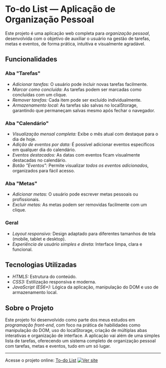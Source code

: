 # To-do List — Aplicação de Organização Pessoal

Este projeto é uma aplicação web completa para *organização pessoal*, desenvolvida com o objetivo de auxiliar o usuário na gestão de tarefas, metas e eventos, de forma prática, intuitiva e visualmente agradável.

## Funcionalidades

### Aba "Tarefas"
- *Adicionar tarefas:* O usuário pode incluir novas tarefas facilmente.
- *Marcar como concluída:* As tarefas podem ser marcadas como concluídas com um clique.
- *Remover tarefas:* Cada item pode ser excluído individualmente.
- *Armazenamento local:* As tarefas são salvas no localStorage, garantindo que permaneçam salvas mesmo após fechar o navegador.

### Aba "Calendário"
- *Visualização mensal completa:* Exibe o mês atual com destaque para o dia de hoje.
- *Adição de eventos por data:* É possível adicionar eventos específicos em qualquer dia do calendário.
- *Eventos destacados:* As datas com eventos ficam visualmente destacadas no calendário.
- *Botão "Eventos":* Permite visualizar *todos os eventos adicionados*, organizados para fácil acesso.

### Aba "Metas"
- *Adicionar metas:* O usuário pode escrever metas pessoais ou profissionais.
- *Excluir metas:* As metas podem ser removidas facilmente com um clique.

### Geral
- *Layout responsivo:* Design adaptado para diferentes tamanhos de tela (mobile, tablet e desktop).
- *Experiência de usuário simples e direta:* Interface limpa, clara e funcional.

## Tecnologias Utilizadas

- *HTML5:* Estrutura do conteúdo.
- *CSS3:* Estilização responsiva e moderna.
- *JavaScript (ES6+):* Lógica da aplicação, manipulação do DOM e uso de armazenamento local.

## Sobre o Projeto

Este projeto foi desenvolvido como parte dos meus estudos em *programação front-end*, com foco na prática de habilidades como manipulação do DOM, uso do localStorage, criação de múltiplas abas interativas e organização de interface. A aplicação vai além de uma simples lista de tarefas, oferecendo um sistema completo de organização pessoal com tarefas, metas e eventos, tudo em um só lugar.

---

Acesse o projeto online: [To-do List](https://livianalanda.github.io/To-do-list/)
[![Ver site](https://img.shields.io/badge/Ver%20projeto-Online-007ec6?style=for-the-badge&logo=github)](https://livianalanda.github.io/To-do-list/)
